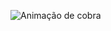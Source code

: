 ![ Animação de cobra ](https://github.com/waldir-agra/waldir-agra/blob/output/github-contribution-grid-snake.svg)
